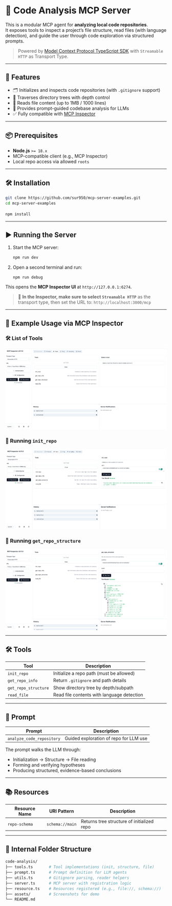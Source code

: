 # 🧠 Code Analysis MCP Server

This is a modular MCP agent for **analyzing local code repositories**.  
It exposes tools to inspect a project’s file structure, read files (with language detection), and guide the user through code exploration via structured prompts.

> Powered by [Model Context Protocol TypeScript SDK](https://github.com/modelcontextprotocol/typescript-sdk) with `Streamable HTTP` as Transport Type.

---

## 🚀 Features

- 🗂️ Initializes and inspects code repositories (with `.gitignore` support)
- 📁 Traverses directory trees with depth control
- 📄 Reads file content (up to 1MB / 1000 lines)
- 💬 Provides prompt-guided codebase analysis for LLMs
- ✅ Fully compatible with [MCP Inspector](https://github.com/modelcontextprotocol/inspector)

---

## 📦 Prerequisites

- **Node.js** `>= 18.x`
- MCP-compatible client (e.g., MCP Inspector)
- Local repo access via allowed `roots`

---

## 🛠 Installation

```bash
git clone https://github.com/sur950/mcp-server-examples.git
cd mcp-server-examples

npm install
```

---

## ▶️ Running the Server

1. Start the MCP server:

    ```bash
    npm run dev
    ```

2. Open a second terminal and run:

    ```bash
    npm run debug
    ```

This opens the **MCP Inspector UI** at `http://127.0.0.1:6274`.

> 🎯 **In the Inspector, make sure to select `Streamable HTTP`** as the transport type, then set the URL to:
> `http://localhost:3000/mcp`

---

## 🧪 Example Usage via MCP Inspector

### 🛠 List of Tools

![Tools list in Inspector](./assets/tools.png)

### 🧭 Running `init_repo`

![init\_repo tool in Inspector](./assets/init.png)

### 🧱 Running `get_repo_structure`

![get\_repo\_structure tool](./assets/structure.png)

---

## 🛠 Tools

| Tool                 | Description                                |
| -------------------- | ------------------------------------------ |
| `init_repo`          | Initialize a repo path (must be allowed)   |
| `get_repo_info`      | Return `.gitignore` and path details       |
| `get_repo_structure` | Show directory tree by depth/subpath       |
| `read_file`          | Read file contents with language detection |

---

## 💬 Prompt

| Prompt                    | Description                            |
| ------------------------- | -------------------------------------- |
| `analyze_code_repository` | Guided exploration of repo for LLM use |

The prompt walks the LLM through:

- Initialization → Structure → File reading
- Forming and verifying hypotheses
- Producing structured, evidence-based conclusions

---

## 📚 Resources

| Resource Name | URI Pattern     | Description                                |
| ------------- | --------------- | ------------------------------------------ |
| `repo-schema` | `schema://main` | Returns tree structure of initialized repo |

---

## 📁 Internal Folder Structure

```bash
code-analysis/
├── tools.ts       # Tool implementations (init, structure, file)
├── prompt.ts      # Prompt definition for LLM agents
├── utils.ts       # Gitignore parsing, reader helpers
├── server.ts      # MCP server with registration logic
├── resource.ts    # Resources registered (e.g., file://, schema://)
├── assets/        # Screenshots for demo
└── README.md
```

